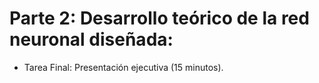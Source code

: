 # Parte 2: Desarrollo teórico de la red neuronal diseñada:
* Tarea Final: Presentación ejecutiva (15 minutos).
